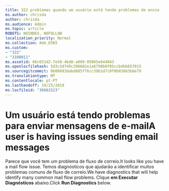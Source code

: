 ```yaml
---
title: 322 problemas quando um usuário está tendo problemas de envio
ms.author: chrisda
author: chrisda
ms.audience: Admin
ms.topic: article
ROBOTS: NOINDEX, NOFOLLOW
localization_priority: Normal
ms.collection: Adm_O365
ms.custom:
- "322"
- "3100011"
ms.assetid: 66c651d2-7e58-4bd8-a009-05065e644043
ms.openlocfilehash: 5d3c3d749c298682e1a6798b0f05ccb4bb657015
ms.sourcegitcommit: 0b06093dabd685f76cc39b1d7c0f8b03883b6e79
ms.translationtype: MT
ms.contentlocale: pt-PT
ms.lasthandoff: 10/25/2019
ms.locfileid: "36661523"
---
```

# <a name="a-user-is-having-issues-sending-email-messages"></a><span data-ttu-id="05ee2-102">Um usuário está tendo problemas para enviar mensagens de e-mail</span><span class="sxs-lookup"><span data-stu-id="05ee2-102">A user is having issues sending email messages</span></span>

<span data-ttu-id="05ee2-103">Parece que você tem um problema de fluxo de correio.</span><span class="sxs-lookup"><span data-stu-id="05ee2-103">It looks like you have a mail flow issue.</span></span> <span data-ttu-id="05ee2-104">Temos diagnósticos que ajudarão a identificar muitos problemas comuns de fluxo de correio.</span><span class="sxs-lookup"><span data-stu-id="05ee2-104">We have diagnostics that will help identify many common mail flow problems.</span></span> <span data-ttu-id="05ee2-105">Clique **em Executar Diagnósticos** abaixo.</span><span class="sxs-lookup"><span data-stu-id="05ee2-105">Click **Run Diagnostics** below.</span></span>
